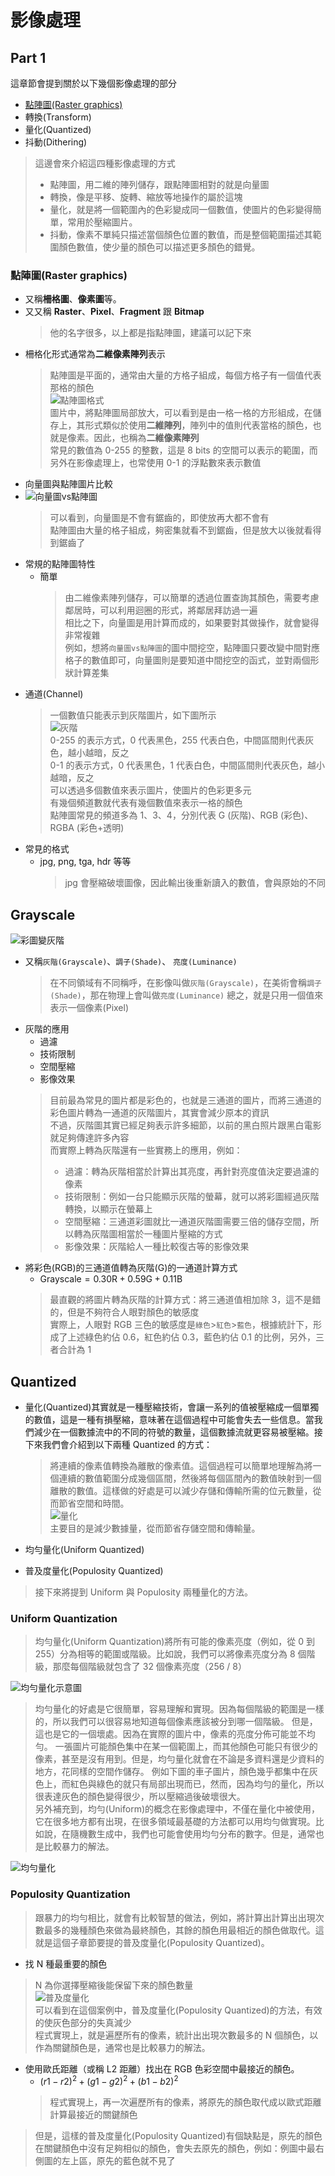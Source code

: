 # 影像處理 

## Part 1

這章節會提到關於以下幾個影像處理的部分

* [點陣圖(Raster graphics)](#點陣圖raster-graphics)
* 轉換(Transform)
* 量化(Quantized)
* 抖動(Dithering)

> 這邊會來介紹這四種影像處理的方式
> * 點陣圖，用二維的陣列儲存，跟點陣圖相對的就是向量圖
> * 轉換，像是平移、旋轉、縮放等地操作的屬於這塊
> * 量化，就是將一個範圍內的色彩變成同一個數值，使圖片的色彩變得簡單，常用於壓縮圖片。
> * 抖動，像素不單純只描述當個顏色位置的數值，而是整個範圍描述其範圍顏色數值，使少量的顏色可以描述更多顏色的錯覺。

### 點陣圖(Raster graphics)

* 又稱**柵格圖**、**像素圖**等。
* 又又稱 **Raster**、**Pixel**、**Fragment** 跟 **Bitmap**
  > 他的名字很多，以上都是指點陣圖，建議可以記下來
* 柵格化形式通常為**二維像素陣列**表示
  > 點陣圖是平面的，通常由大量的方格子組成，每個方格子有一個值代表那格的顏色  
  > ![點陣圖格式](./Assets/P1/點陣圖格式.png)  
  >   圖片中，將點陣圖局部放大，可以看到是由一格一格的方形組成，在儲存上，其形式類似於使用**二維陣列**，陣列中的值則代表當格的顏色，也就是像素。因此，也稱為**二維像素陣列**  
  > 常見的數值為 0-255 的整數，這是 8 bits 的空間可以表示的範圍，而另外在影像處理上，也常使用 0-1 的浮點數來表示數值
* 向量圖與點陣圖片比較  
* ![向量圖vs點陣圖](./Assets/P1/向量圖vs點陣圖.png)  
  > 可以看到，向量圖是不會有鋸齒的，即使放再大都不會有  
  > 點陣圖由大量的格子組成，夠密集就看不到鋸齒，但是放大以後就看得到鋸齒了
* 常規的點陣圖特性
   * 簡單
     > 由二維像素陣列儲存，可以簡單的透過位置查詢其顏色，需要考慮鄰居時，可以利用迴圈的形式，將鄰居拜訪過一遍  
     > 相比之下，向量圖是用計算而成的，如果要對其做操作，就會變得非常複雜  
     > 例如，想將`向量圖vs點陣圖`的圖中間挖空，點陣圖只要改變中間對應格子的數值即可，向量圖則是要知道中間挖空的函式，並對兩個形狀計算差集  
* 通道(Channel)
  > 一個數值只能表示到灰階圖片，如下圖所示  
  > ![灰階](./Assets/P1/灰階.png)  
  > 0-255 的表示方式，0 代表黑色，255 代表白色，中間區間則代表灰色，越小越暗，反之  
  > 0-1 的表示方式，0 代表黑色，1 代表白色，中間區間則代表灰色，越小越暗，反之  
  > 可以透過多個數值來表示圖片，使圖片的色彩更多元  
  > 有幾個頻道數就代表有幾個數值來表示一格的顏色  
  > 點陣圖常見的頻道多為 1、3、4，分別代表 G (灰階)、RGB (彩色)、RGBA (彩色+透明)  
* 常見的格式
   * jpg, png, tga, hdr 等等
     > jpg 會壓縮破壞圖像，因此輸出後重新讀入的數值，會與原始的不同

## Grayscale

![彩圖變灰階](./Assets/P1/彩圖變灰階.png)  

* 又稱`灰階(Grayscale)`、`調子(Shade)`、 `亮度(Luminance)`
  > 在不同領域有不同稱呼，在影像叫做`灰階(Grayscale)`，在美術會稱`調子(Shade)`，那在物理上會叫做`亮度(Luminance)`
  > 總之，就是只用一個值來表示一個像素(Pixel)
* 灰階的應用
  * 過濾
  * 技術限制
  * 空間壓縮
  * 影像效果
  > 目前最為常見的圖片都是彩色的，也就是三通道的圖片，而將三通道的彩色圖片轉為一通道的灰階圖片，其實會減少原本的資訊  
  > 不過，灰階圖其實已經足夠表示許多細節，以前的黑白照片跟黑白電影就足夠傳達許多內容  
  > 而實際上轉為灰階還有一些實務上的應用，例如：
  > * 過濾：轉為灰階相當於計算出其亮度，再針對亮度值決定要過濾的像素
  > * 技術限制：例如一台只能顯示灰階的螢幕，就可以將彩圖經過灰階轉換，以顯示在螢幕上  
  > * 空間壓縮：三通道彩圖就比一通道灰階圖需要三倍的儲存空間，所以轉為灰階圖相當於一種圖片壓縮的方式
  > * 影像效果：灰階給人一種比較復古等的影像效果
* 將彩色(RGB)的三通道值轉為灰階(G)的一通道計算方式
  * $\text{Grayscale}=0.30\text{R}+0.59\text{G}+0.11\text{B}$
  > 最直觀的將圖片轉為灰階的計算方式：將三通道值相加除 3，這不是錯的，但是不夠符合人眼對顏色的敏感度  
  > 實際上，人眼對 RGB 三色的敏感度是`綠色`>`紅色`>`藍色`，根據統計下，形成了上述綠色約佔 0.6，紅色約佔 0.3，藍色約佔 0.1 的比例，另外，三者合計為 1


## Quantized

* 量化(Quantized)其實就是一種壓縮技術，會讓一系列的值被壓縮成一個單獨的數值，這是一種有損壓縮，意味著在這個過程中可能會失去一些信息。當我們減少在一個數據流中的不同的符號的數量，這個數據流就更容易被壓縮。接下來我們會介紹到以下兩種 Quantized 的方式：

  > 將連續的像素值轉換為離散的像素值。這個過程可以簡單地理解為將一個連續的數值範圍分成幾個區間，然後將每個區間內的數值映射到一個離散的數值。這樣做的好處是可以減少存儲和傳輸所需的位元數量，從而節省空間和時間。  
  > ![量化](./Assets/P1/量化.png)    
  > 主要目的是減少數據量，從而節省存儲空間和傳輸量。

* 均勻量化(Uniform Quantized)
* 普及度量化(Populosity Quantized)

> 接下來將提到 Uniform 與 Populosity 兩種量化的方法。

### Uniform Quantization​

> 均勻量化(Uniform Quantization)將所有可能的像素亮度（例如，從 0 到 255）分為相等的範圍或階級。比如說，我們可以將像素亮度分為 8 個階級，那麼每個階級就包含了 32 個像素亮度（256 / 8）  

![均勻量化示意圖](./Assets/P1/均勻量化示意圖.png)   

> 均勻量化的好處是它很簡單，容易理解和實現。因為每個階級的範圍是一樣的，所以我們可以很容易地知道每個像素應該被分到哪一個階級。
> 但是，這也是它的一個壞處。因為在實際的圖片中，像素的亮度分佈可能並不均勻。
> 一張圖片可能顏色集中在某一個範圍上，而其他顏色可能只有很少的像素，甚至是沒有用到。但是，均勻量化就會在不論是多資料還是少資料的地方，花同樣的空間作儲存。
> 例如下圖的車子圖片，顏色幾乎都集中在灰色上，而紅色與綠色的就只有局部出現而已，然而，因為均勻的量化，所以很表達灰色的顏色變得很少，所以壓縮過後破壞很大。  
> 另外補充到，均勻(Uniform)的概念在影像處理中，不僅在量化中被使用，它在很多地方都有出現，在很多領域最基礎的方法都可以用均勻做實現。比如說，在隨機數生成中，我們也可能會使用均勻分布的數字。但是，通常也是比較暴力的解法。

![均勻量化](./Assets/P1/均勻量化.png)  

### Populosity Quantization​

> 跟暴力的均勻相比，就會有比較智慧的做法，例如，將計算出計算出出現次數最多的幾種顏色來做為最終顏色，其餘的顏色用最相近的顏色做取代。這就是這個子章節要提的普及度量化(Populosity Quantized)。

* 找 N 種最重要的顏色  
> N 為你選擇壓縮後能保留下來的顏色數量  
> ![普及度量化](./Assets/P1/普及度量化.png)  
> 可以看到在這個案例中，普及度量化(Populosity Quantized)的方法，有效的使灰色部分的失真減少  
> 程式實現上，就是遍歷所有的像素，統計出出現次數最多的 N 個顏色，以作為關鍵顏色是，通常也是比較暴力的解法。
* 使用歐氏距離（或稱 L2 距離）找出在 RGB 色彩空間中最接近的顏色。
  * $(r1-r2)^2+(g1-g2)^2+(b1-b2)^2$
  > 程式實現上，再一次遍歷所有的像素，將原先的顏色取代成以歐式距離計算最接近的關鍵顏色
> 但是，這樣的普及度量化(Populosity Quantized)有個缺點是，原先的顏色在關鍵顏色中沒有足夠相似的顏色，會失去原先的顏色，例如：例圖中最右側圖的左上區，原先的藍色就不見了
